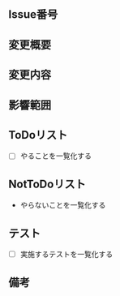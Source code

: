 ## Issue番号


## 変更概要


## 変更内容


## 影響範囲


## ToDoリスト

- [ ] やることを一覧化する

## NotToDoリスト

- やらないことを一覧化する

## テスト

- [ ] 実施するテストを一覧化する

## 備考

